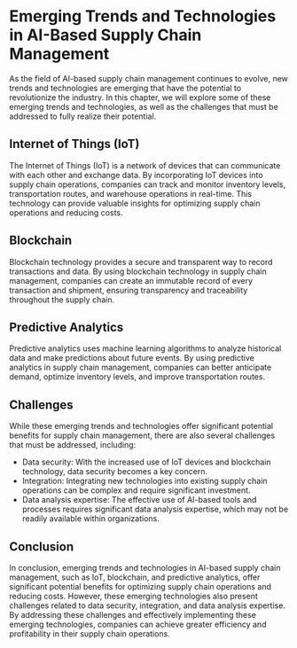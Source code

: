 Emerging Trends and Technologies in AI-Based Supply Chain Management
===============================================================================================================

As the field of AI-based supply chain management continues to evolve, new trends and technologies are emerging that have the potential to revolutionize the industry. In this chapter, we will explore some of these emerging trends and technologies, as well as the challenges that must be addressed to fully realize their potential.

Internet of Things (IoT)
------------------------

The Internet of Things (IoT) is a network of devices that can communicate with each other and exchange data. By incorporating IoT devices into supply chain operations, companies can track and monitor inventory levels, transportation routes, and warehouse operations in real-time. This technology can provide valuable insights for optimizing supply chain operations and reducing costs.

Blockchain
----------

Blockchain technology provides a secure and transparent way to record transactions and data. By using blockchain technology in supply chain management, companies can create an immutable record of every transaction and shipment, ensuring transparency and traceability throughout the supply chain.

Predictive Analytics
--------------------

Predictive analytics uses machine learning algorithms to analyze historical data and make predictions about future events. By using predictive analytics in supply chain management, companies can better anticipate demand, optimize inventory levels, and improve transportation routes.

Challenges
----------

While these emerging trends and technologies offer significant potential benefits for supply chain management, there are also several challenges that must be addressed, including:

* Data security: With the increased use of IoT devices and blockchain technology, data security becomes a key concern.
* Integration: Integrating new technologies into existing supply chain operations can be complex and require significant investment.
* Data analysis expertise: The effective use of AI-based tools and processes requires significant data analysis expertise, which may not be readily available within organizations.

Conclusion
----------

In conclusion, emerging trends and technologies in AI-based supply chain management, such as IoT, blockchain, and predictive analytics, offer significant potential benefits for optimizing supply chain operations and reducing costs. However, these emerging technologies also present challenges related to data security, integration, and data analysis expertise. By addressing these challenges and effectively implementing these emerging technologies, companies can achieve greater efficiency and profitability in their supply chain operations.
